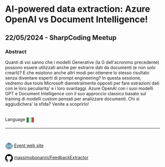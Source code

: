# AI-powered data extraction: Azure OpenAI vs Document Intelligence!
##  22/05/2024 - SharpCoding Meetup
### Abstract 
Quanti di voi sanno che i modelli Generative (la G dell'acronimo precedente) possono essere utilizzati anche per estrarre dati da documenti (e non solo crearli)?
E che esistono anche altri modi per ottenere lo stesso risultato senza diventare esperti di prompt engineering?
In questa sessione, vedremo due tools Microsoft diametralmente opposti per fare estrazioni dati con le loro peculiarita' e i loro svantaggi. Azure OpenAI con i suoi modelli GPT e Document Intelligence con il suo approccio classico basato sul training di modelli custom pensati per analizzare documenti.
Chi si aggiudichera' la sfida?
Venite a scoprirlo!

<br/>
Language <img width="25" src="https://raw.githubusercontent.com/massimobonanni/massimobonanni/master/images/flagitaly.svg" style="vertical-align:middle">

<br/>

---
<br/>
<p>
<img width="25" src="https://raw.githubusercontent.com/massimobonanni/massimobonanni/master/images/eventwebsite.svg" style="vertical-align:middle"> 
<a href="https://sharpcoding.it/Meetup/ai-powered-data-extraction-azure-openai-vs-document-intelligence/">Event web site</a>
</p>

<p>
<img width="25" src="https://raw.githubusercontent.com/massimobonanni/massimobonanni/master/images/github.svg" style="vertical-align:middle"> 
<a href="https://github.com/massimobonanni/FeedbackExtractor" target="_blank">massimobonanni/FeedbackExtractor</a>
</p>